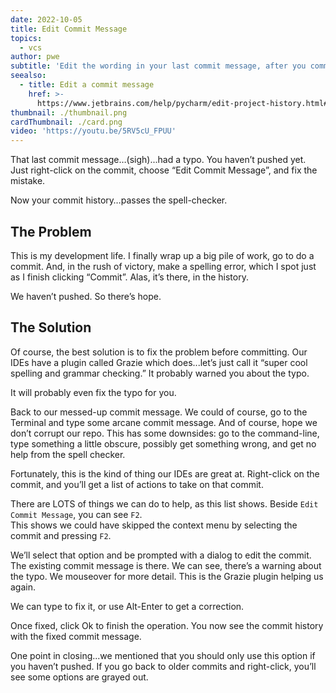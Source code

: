 ```yaml
---
date: 2022-10-05
title: Edit Commit Message
topics:
  - vcs
author: pwe
subtitle: 'Edit the wording in your last commit message, after you committed.'
seealso:
  - title: Edit a commit message
    href: >-
      https://www.jetbrains.com/help/pycharm/edit-project-history.html#reword-commit
thumbnail: ./thumbnail.png
cardThumbnail: ./card.png
video: 'https://youtu.be/5RV5cU_FPUU'
---
```


That last commit message…(sigh)...had a typo.
You haven’t pushed yet. Just right-click on the commit, choose “Edit Commit Message”, and fix the mistake.

Now your commit history…passes the spell-checker.

## The Problem

This is my development life.
I finally wrap up a big pile of work, go to do a commit.
And, in the rush of victory, make a spelling error, which I spot just as I finish clicking “Commit”.
Alas, it’s there, in the history.

We haven’t pushed. So there’s hope.

## The Solution

Of course, the best solution is to fix the problem before committing.
Our IDEs have a plugin called Grazie which does...let’s just call it “super cool spelling and grammar checking.”
It probably warned you about the typo.

It will probably even fix the typo for you.

Back to our messed-up commit message.
We could of course, go to the Terminal and type some arcane commit message.
And of course, hope we don’t corrupt our repo.
This has some downsides: go to the command-line, type something a little obscure, possibly get something wrong, and get no help from the spell checker.

Fortunately, this is the kind of thing our IDEs are great at.
Right-click on the commit, and you’ll get a list of actions to take on that commit.

There are LOTS of things we can do to help, as this list shows.
Beside `Edit Commit Message`, you can see `F2`.  
This shows we could have skipped the context menu by selecting the commit and pressing `F2`.

We’ll select that option and be prompted with a dialog to edit the commit.
The existing commit message is there.
We can see, there’s a warning about the typo. We mouseover for more detail.
This is the Grazie plugin helping us again.

We can type to fix it, or use Alt-Enter to get a correction.

Once fixed, click Ok to finish the operation.
You now see the commit history with the fixed commit message.

One point in closing...we mentioned that you should only use this option if you haven’t pushed.
If you go back to older commits and right-click, you’ll see some options are grayed out.
